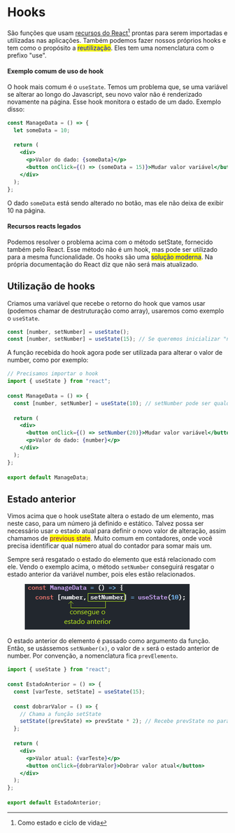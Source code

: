 # Hooks

São funções que usam [recursos do React](#user-content-fn-1)[^1] prontas para serem importadas e utilizadas nas aplicações. Também podemos fazer nossos próprios hooks e tem como o propósito a <mark style="color:blue;">reutilização</mark>. Eles tem uma nomenclatura com o prefixo "use".

#### Exemplo comum de uso de hook

O hook mais comum é o `useState`. Temos um problema que, se uma variável se alterar ao longo do Javascript, seu novo valor não é renderizado novamente na página. Esse hook monitora o estado de um dado. Exemplo disso:

```jsx
const ManageData = () => {
  let someData = 10;

  return (
    <div>
      <p>Valor do dado: {someData}</p>
      <button onClick={() => (someData = 15)}>Mudar valor variável</button>
    </div>
  );
};
```

O dado `someData` está sendo alterado no botão, mas ele não deixa de exibir 10 na página.

#### Recursos reacts legados

Podemos resolver o problema acima com o método setState, fornecido também pelo React. Esse método não é um hook, mas pode ser utilizado para a mesma funcionalidade. Os hooks são uma <mark style="color:blue;">solução moderna</mark>. Na própria documentação do React diz que não será mais atualizado.

## Utilização de hooks

Criamos uma variável que recebe o retorno do hook que vamos usar (podemos chamar de destruturação como array), usaremos como exemplo o `useState`.

```jsx
const [number, setNumber] = useState();
const [number, setNumber] = useState(15); // Se queremos inicializar "number"
```

A função recebida do hook agora pode ser utilizada para alterar o valor de number, como por exemplo:

```jsx
// Precisamos importar o hook
import { useState } from "react";

const ManageData = () => {
  const [number, setNumber] = useState(10); // setNumber pode ser qualquer nome

  return (
    <div>
      <button onClick={() => setNumber(20)}>Mudar valor variável</button>
      <p>Valor do dado: {number}</p>
    </div>
  );
};

export default ManageData;
```

## Estado anterior

Vimos acima que o hook useState altera o estado de um elemento, mas neste caso, para um número já definido e estático. Talvez possa ser necessário usar o estado atual para definir o novo valor de alteração, assim chamamos de <mark style="color:purple;">previous state</mark>. Muito comum em contadores, onde você precisa identificar qual número atual do contador para somar mais um.

Sempre será resgatado o estado do elemento que está relacionado com ele. Vendo o exemplo acima, o método `setNumber` conseguirá resgatar o estado anterior da variável number, pois eles estão relacionados.

<figure><img src="../../../../.gitbook/assets/previous state react.png" alt=""><figcaption></figcaption></figure>

O estado anterior do elemento é passado como argumento da função. Então, se usássemos `setNumber(x)`, o valor de `x` será o estado anterior de number. Por convenção, a nomenclatura fica `prevElemento`.

```jsx
import { useState } from "react";

const EstadoAnterior = () => {
  const [varTeste, setState] = useState(15);

  const dobrarValor = () => {
    // Chama a função setState
    setState((prevState) => prevState * 2); // Recebe prevState no parâmetro
  };

  return (
    <div>
      <p>Valor atual: {varTeste}</p>
      <button onClick={dobrarValor}>Dobrar valor atual</button>
    </div>
  );
};

export default EstadoAnterior;
```

[^1]: Como estado e ciclo de vida
